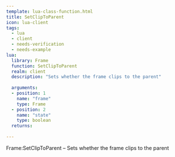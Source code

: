 ```yaml
---
template: lua-class-function.html
title: SetClipToParent
icon: lua-client
tags:
  - lua
  - client
  - needs-verification
  - needs-example
lua:
  library: Frame
  function: SetClipToParent
  realm: client
  description: "Sets whether the frame clips to the parent"
  
  arguments:
  - position: 1
    name: "frame"
    type: Frame
  - position: 2
    name: "state"
    type: boolean
  returns:
    
---
```


<div class="lua__search__keywords">
Frame:SetClipToParent &#x2013; Sets whether the frame clips to the parent
</div>

